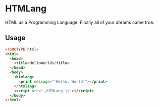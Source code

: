 # HTMLang

HTML as a Programming Language. Finally all of your dreams came true.

## Usage

```html
<!DOCTYPE html>
<html>
  <head>
    <title>HelloWorld</title>
  </head>
  <body>
    <htmlang>
      <print message="'Hello, World'"></print>
    </htmlang>
    <script src="./HTMLang.js"></script>
  </body>
</html>
```
